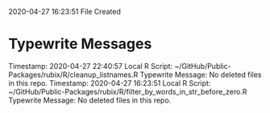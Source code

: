 2020-04-27 16:23:51 	File Created

# Typewrite Messages
Timestamp:	2020-04-27 22:40:57
Local R Script:	~/GitHub/Public-Packages/rubix/R/cleanup_listnames.R
Typewrite Message:	No deleted files in this repo.
Timestamp:	2020-04-27 16:23:51
Local R Script:	~/GitHub/Public-Packages/rubix/R/filter_by_words_in_str_before_zero.R
Typewrite Message:	No deleted files in this repo.

